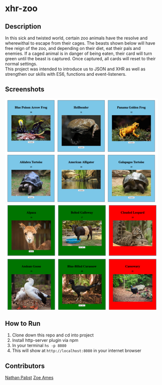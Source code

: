 # xhr-zoo

## Description
In this sick and twisted world, certain zoo animals have the resolve and wherewithal to escape from their cages. The beasts shown below will have free reign of the zoo, and depending on their diet, eat their pals and enemies. If a caged animal is in danger of being eaten, their card will turn green until the beast is captured. Once captured, all cards will reset to their normal settings.     
This project was intended to introduce us to JSON and XHR as well as strengthen our skills with ES6, functions and event-listeners.  

## Screenshots
![XHR-Zoo project (before click)](https://raw.githubusercontent.com/nathanpabst/xhr-zoo/a727abbbee4faa3b1d68c9e64ea4a1cac1e842b9/screenshots/Screen%20Shot%202018-03-30%20at%205.43.13%20PM.png)
![XHR-Zoo project (after click)](https://raw.githubusercontent.com/nathanpabst/xhr-zoo/a727abbbee4faa3b1d68c9e64ea4a1cac1e842b9/screenshots/Screen%20Shot%202018-03-30%20at%205.45.20%20PM.png)

## How to Run
1. Clone down this repo and cd into project
1. Install http-server plugin via npm
1. In your terminal ```hs -p 8080```
1. This will show at `http://localhost:8080` in your internet browser
## Contributors
[Nathan Pabst](https://github.com/nathanpabst) [Zoe Ames](https://github.com/zoeames) 